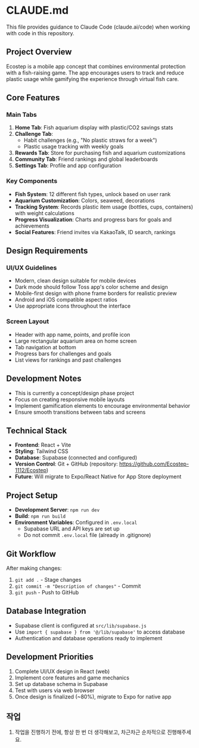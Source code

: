 # CLAUDE.md

This file provides guidance to Claude Code (claude.ai/code) when working with code in this repository.

## Project Overview
Ecostep is a mobile app concept that combines environmental protection with a fish-raising game. The app encourages users to track and reduce plastic usage while gamifying the experience through virtual fish care.

## Core Features

### Main Tabs
1. **Home Tab**: Fish aquarium display with plastic/CO2 savings stats
2. **Challenge Tab**: 
   - Habit challenges (e.g., "No plastic straws for a week")
   - Plastic usage tracking with weekly goals
3. **Rewards Tab**: Store for purchasing fish and aquarium customizations
4. **Community Tab**: Friend rankings and global leaderboards
5. **Settings Tab**: Profile and app configuration

### Key Components
- **Fish System**: 12 different fish types, unlock based on user rank
- **Aquarium Customization**: Colors, seaweed, decorations
- **Tracking System**: Records plastic item usage (bottles, cups, containers) with weight calculations
- **Progress Visualization**: Charts and progress bars for goals and achievements
- **Social Features**: Friend invites via KakaoTalk, ID search, rankings

## Design Requirements

### UI/UX Guidelines
- Modern, clean design suitable for mobile devices
- Dark mode should follow Toss app's color scheme and design
- Mobile-first design with phone frame borders for realistic preview
- Android and iOS compatible aspect ratios
- Use appropriate icons throughout the interface

### Screen Layout
- Header with app name, points, and profile icon
- Large rectangular aquarium area on home screen
- Tab navigation at bottom
- Progress bars for challenges and goals
- List views for rankings and past challenges

## Development Notes
- This is currently a concept/design phase project
- Focus on creating responsive mobile layouts
- Implement gamification elements to encourage environmental behavior
- Ensure smooth transitions between tabs and screens

## Technical Stack
- **Frontend**: React + Vite
- **Styling**: Tailwind CSS
- **Database**: Supabase (connected and configured)
- **Version Control**: Git + GitHub (repository: https://github.com/Ecostep-1112/Ecostep)
- **Future**: Will migrate to Expo/React Native for App Store deployment

## Project Setup
- **Development Server**: `npm run dev`
- **Build**: `npm run build`
- **Environment Variables**: Configured in `.env.local`
  - Supabase URL and API keys are set up
  - Do not commit `.env.local` file (already in .gitignore)

## Git Workflow
After making changes:
1. `git add .` - Stage changes
2. `git commit -m "Description of changes"` - Commit
3. `git push` - Push to GitHub

## Database Integration
- Supabase client is configured at `src/lib/supabase.js`
- Use `import { supabase } from '@/lib/supabase'` to access database
- Authentication and database operations ready to implement

## Development Priorities
1. Complete UI/UX design in React (web)
2. Implement core features and game mechanics
3. Set up database schema in Supabase
4. Test with users via web browser
5. Once design is finalized (~80%), migrate to Expo for native app

## 작업 
1. 작업을 진행하기 전에, 항상 한 번 더 생각해보고, 차근차근 순차적으로 진행해주세요. 